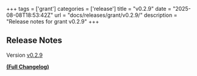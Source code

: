 +++
tags = ['grant']
categories = ['release']
title = "v0.2.9"
date = "2025-08-08T18:53:42Z"
url = "docs/releases/grant/v0.2.9/"
description = "Release notes for grant v0.2.9"
+++

## Release Notes

Version [v0.2.9](https://github.com/anchore/grant/releases/tag/v0.2.9)

**[(Full Changelog)](https://github.com/anchore/grant/compare/v0.2.8...v0.2.9)**
